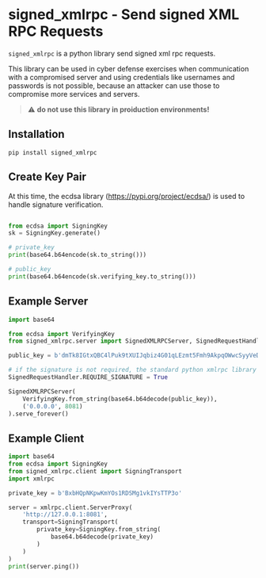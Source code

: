 # signed_xmlrpc - Send signed XML RPC Requests


`signed_xmlrpc` is a python library send signed xml rpc requests.

This library can be used in cyber defense exercises when communication with a compromised server
and using credentials like usernames and passwords is not possible, because an attacker can use those to compromise more services and servers.

> :warning: **do not use this library in proiduction environments!**

## Installation

`pip install signed_xmlrpc`

## Create Key Pair

At this time, the ecdsa library (https://pypi.org/project/ecdsa/) is used to handle signature verification.

```python

from ecdsa import SigningKey
sk = SigningKey.generate()

# private_key
print(base64.b64encode(sk.to_string()))

# public_key
print(base64.b64encode(sk.verifying_key.to_string()))

```


## Example Server

```python
import base64

from ecdsa import VerifyingKey
from signed_xmlrpc.server import SignedXMLRPCServer, SignedRequestHandler

public_key = b'dmTk8IGtxQBC4lPuk9tXUIJqbiz4G01qLEzmt5Fmh9AkpqOWwcSyyVeDczrhGWe7'

# if the signature is not required, the standard python xmlrpc library can be used as client
SignedRequestHandler.REQUIRE_SIGNATURE = True

SignedXMLRPCServer(
    VerifyingKey.from_string(base64.b64decode(public_key)),
    ('0.0.0.0', 8081)
).serve_forever()
```

## Example Client

```python
import base64
from ecdsa import SigningKey
from signed_xmlrpc.client import SigningTransport
import xmlrpc

private_key = b'BxbHQpNKpwKmYOs1RDSMg1vkIYsTTP3o'

server = xmlrpc.client.ServerProxy(
    'http://127.0.0.1:8081',
    transport=SigningTransport(
        private_key=SigningKey.from_string(
            base64.b64decode(private_key)
        )
    )
)
print(server.ping())
```
